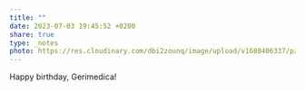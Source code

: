 ```yaml
---
title: ""
date: 2023-07-03 19:45:52 +0200
share: true
type: _notes
photo: https://res.cloudinary.com/dbi2zounq/image/upload/v1688406337/pzi7szrsosqi6enwvty3.jpg
---
```

Happy birthday, Gerimedica!
